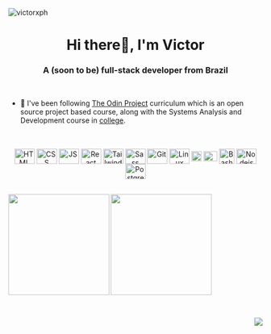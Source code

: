 <p align="left"> <img src="https://komarev.com/ghpvc/?username=victorxph&label=Profile%20views&color=7e23ed&style=flat" alt="victorxph" /> </p>

<h1 align="center">Hi there👋, I'm Victor</h1>
<h3 align="center">A (soon to be) full-stack developer from Brazil</h3>

<br>

- 🌱 I've been following <a href="https://www.theodinproject.com/" target="_blank" rel="external">The Odin Project</a> curriculum which is an open source project based course, along with the Systems Analysis and Development course in <a href="https://www.uninove.br/" target="blank" rel="external">college</a>.

<div align="center" style=""><br><br>
  <img align="center" alt="HTML" height="30" width="40" src="https://cdn.jsdelivr.net/gh/devicons/devicon/icons/html5/html5-original.svg">
    <img align="center" alt="CSS" height="30" width="40" src="https://cdn.jsdelivr.net/gh/devicons/devicon/icons/css3/css3-original.svg">
    <img align="center" alt="JS" height="30" width="40" src="https://cdn.jsdelivr.net/gh/devicons/devicon/icons/javascript/javascript-plain.svg">
    <img align="center" alt="React" height="30" width="40" src="https://cdn.jsdelivr.net/gh/devicons/devicon/icons/react/react-original.svg">
    <img align="center" alt="Tailwind" height="30" width="40" src="https://cdn.jsdelivr.net/gh/devicons/devicon/icons/tailwindcss/tailwindcss-plain.svg">
    <img align="center" alt="Sass" height="30" width="40" src="https://cdn.jsdelivr.net/gh/devicons/devicon/icons/sass/sass-original.svg">
    <img align="center" alt="Git" height="30" width="40" src="https://cdn.jsdelivr.net/gh/devicons/devicon/icons/git/git-original.svg">
    <img align="center" alt="Linux" height="30" width="40" src="https://cdn.jsdelivr.net/gh/devicons/devicon/icons/linux/linux-original.svg">
    <img align="center" alt="Arch" height="20" width="20" src="https://www.vectorlogo.zone/logos/archlinux/archlinux-icon.svg">
    <img align="center" alt="Ubuntu" height="20" width="27" src="https://cdn.jsdelivr.net/gh/devicons/devicon/icons/ubuntu/ubuntu-plain.svg">
    <img align="center" alt="Bash" height="30" width="30" src="https://img.icons8.com/fluency/120/000000/bash.png">
    <img align="center" alt="Nodejs" height="30" width="40" src="https://cdn.jsdelivr.net/gh/devicons/devicon/icons/nodejs/nodejs-original.svg">
    <img align="center" alt="PostgreSQL" height="30" width="40" src="https://cdn.jsdelivr.net/gh/devicons/devicon/icons/postgresql/postgresql-original.svg">
</div>

##

<a href="https://github.com/anuraghazra/github-readme-stats">
  <img height=200 align="left" src="https://github-readme-stats.vercel.app/api?username=victorxph&theme=midnight-purple&show&icons=true&rank_icon=github" />
</a>

<a href="https://github.com/anuraghazra/convoychat">
  <img height=200 align="center" src="https://github-readme-stats.vercel.app/api/top-langs/?username=victorxph&theme=midnight-purple&layout=donut" />
</a>
</p>

<br>

<p align="right">
    <a href="https://www.linkedin.com/in/victor-raphael-66268a205/" target="_blank"><img src="https://img.shields.io/badge/-LinkedIn-%230077B5?style=flat&logo=linkedin&logoColor=white&color=7e23ed" target="_blank"></a> 
</p>

